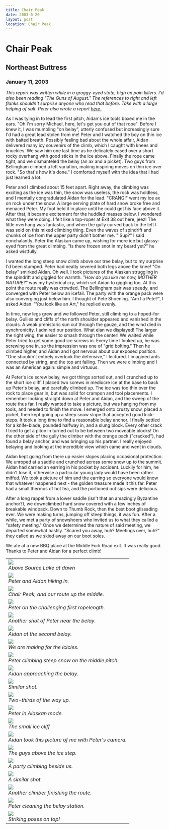 ```yaml
---
title: Chair Peak
date: 2003-6-20
layout: post
location: Chair Peak
---
```


<h1>Chair Peak</h1>
<h2>Northeast Buttress</h2>
<h3>January 11, 2003</h3>


<i>
This report was written while in a groggy-eyed state, high on pain killers. I'd also been reading "The Guns of August." The references to right and left flanks shouldn't surprise anyone who read that before. Take with a large helping of salt. Peter also wrote a report 
<a href="http://www.alpenthyme.org/alp/chairnebuttress/chairnebuttress.htm">
here
</a>.
</i>


As I was tying in to lead the first pitch, Aidan's ice tools boxed me in the
ears. "Oh I'm sorry Michael, here, let's get you out of that rope". Before I
knew it, I was mumbling "on belay", utterly confused but increasingly sure I'd
had a great lead stolen from me! Peter and I watched the boy on thin ice with
baited breath. Possibly feeling bad about the whole affair, Aidan delivered many
icy souvenirs of the climb, which I caught with knees and knuckles. We saw him
one last time as he delicately eased over a short rocky overhang with good
sticks in the ice above. Finally the rope came tight, and we dismanteled the
belay (an ax and a picket). Two guys from Bellingham climbed a left variation,
making inspiring moves on thin ice over rock. "So that's how it's done." I
comforted myself with the idea that I had just learned a lot.



Peter and I climbed about 15 feet apart. Right away, the climbing was exciting
as the ice was thin, the snow was useless, the rock was holdless, and I mentally
congradulated Aidan for the lead. "CRANG!" went my ice ax on rock under the
snow. A large serving plate of hard snow broke free and menaced Peter. My foot
held it in place until he could get his face above it. After that, it became
excitement for the huddled masses below. I wondered what they were doing. I felt
like a top-roper at Exit 38 out here, jeez! The little overhang was fantastic,
and when the gully curved back to the left I was sold on this mixed climbing
thing. Even the waves of spindrift and chunks of ice from the upper party didn't
bother me. "'Sup?" I said nonchalantly. Peter the Alaskan came up, wishing for
more ice but glassy-eyed from the great climbing. "Is there frozen snot in my
beard yet?" he asked wistfully.


I wanted the long steep snow climb above our tree belay, but to my surprise I'd
been stumped. Peter had neatly severed both legs above the knee! "On belay"
smirked Aidan. Oh well. I took pictures of the Alaskan struggling in the
spindrift and giggled for warmth. <i>"How do you like me now, MOTHER
NATURE?"</i> was my hysterical cry, which set Aidan to giggling too. At this
point the route really was crowded. The Bellingham pair was speedy, and
converged with Peter below an icefall. The party with the orange pack were also
converging just below him. I thought of Pete Shoening. "Am I a Pete?", I asked
Aidan. "You look like an Art," he replied evenly.


In time, new legs grew and we followed Peter, still climbing to a hoped-for
belay. Gullies and cliffs of the north shoulder appeared and vanished in the
clouds. A weak prehistoric sun cut through the gauze, and the wind died in
synchronicity. I admired our position. What elan we displayed! The larger the
right wing, the easier to smash through the center! We waited while Peter tried
to get some good ice screws in. Every time I looked up, he was screwing one in,
so the impression was one of "grid bolting." Then he climbed higher, and Aidan
and I got nervous about our exposed position. "One shouldn't entirely overlook
the defensive," I lectured. I imagined ants connected by string, and the top ant
falling. Then we were climbing and I was an American again: simple and virtuous.


At Peter's ice screw belay, we got things sorted out, and I crunched up to the short ice cliff.
I placed two screws in mediocre ice at the base to back up Peter's belay, and carefully climbed up.
The ice was too thin over the rock to place gear in, but was solid for crampon and tool placements.
I remember looking straight down at Peter and Aidan, and the sweep of the route thus far. I really
wanted to take a picture, but was hanging from my tools, and needed to finish the move. 
I emerged onto crusty snow, placed a picket, then kept going up a steep snow slope that accepted
good kick-steps. It took a long time to find a reasonable belay anchor. I finally settled for a
knife-blade, pounded halfway in, and a slung block. Every other crack I tried to get a piton in
turned out to be between two moveable blocks! On the other side of the gully the climber with
the orange pack ("cracked"), had found a belay anchor, and was bringing up his partner.
I really enjoyed belaying and looking at the incredible view which came and went in clouds.



Aidan kept going from there up easier slopes placing occasional protection.  We
unroped at a saddle and crunched across some snow up to the summit. Aidan had
carried an earring in his pocket by accident. Luckily for him, he didn't lose
it, otherwise a particular young lady would have been rather miffed. We took a
picture of him and the earring so everyone would know that whatever happened
next - the golden treasure made it this far. Peter had a small thermos of hot
tea, and the portioned out sips were delicious.


After a long rappel from a lower saddle (isn't that an amazingly Byzantine
anchor?), we downclimbed hard snow covered with a few inches of breakable
windpack. Down to Thumb Rock, then the best boot glissading ever. We were making
turns, jumping off steep things, it was fun. After a while, we met a party of
snowshoers who invited us to what they called a "safety meeting." Once we
determined the nature of said meeting, we departed somewhat hastily. "Scared you
away, huh? Meetings over, huh?"  they called as we skied away on our boot soles.


We ate at a new BBQ place at the Middle Fork Road exit. It was really good.
Thanks to Peter and Aidan for a perfect climb!




</td>

<td width="30%" valign=top>
<table>
<tr><td>
<a href="images/articles/trips/2003/csunrise.jpg"><img src="images/articles/trips/2003/csunrise.jpg"></a><br>
<i>Above Source Lake at dawn</i>
</td></tr>
<tr><td>
<a href="images/articles/trips/2003/onapproch.jpg"><img src="images/articles/trips/2003/onapproch.jpg"></a><br>
<i>Peter and Aidan hiking in.</i>
</td></tr>
<tr><td>
<a href="images/articles/trips/2003/demon.jpg"><img src="images/articles/trips/2003/demon.jpg"></a><br>
<i>Chair Peak, and our route up the middle.</i>
</td></tr>
<tr><td>
<a href="images/articles/trips/2003/pfirstp.jpg"><img src="images/articles/trips/2003/pfirstp.jpg"></a><br>
<i>Peter on the challenging first ropelength.</i>
</td></tr>
<tr><td>
<a href="images/articles/trips/2003/pfirstp2.jpg"><img src="images/articles/trips/2003/pfirstp2.jpg"></a><br>
<i>Another shot of Peter near the belay.</i>
</td></tr>
<tr><td>
<a href="images/articles/trips/2003/aidanbala.jpg"><img src="images/articles/trips/2003/aidanbala.jpg"></a><br>
<i>Aidan at the second belay.</i>
</td></tr>
<tr><td>
<a href="images/articles/trips/2003/towice.jpg"><img src="images/articles/trips/2003/towice.jpg"></a><br>
<i>We are making for the icicles.</i>
</td></tr>
<tr><td>
<a href="images/articles/trips/2003/thealaskan.jpg"><img src="images/articles/trips/2003/thealaskan.jpg"></a><br>
<i>Peter climbing steep snow on the middle pitch.</i>
</td></tr>
<tr><td>
<a href="images/articles/trips/2003/aidantrav.jpg"><img src="images/articles/trips/2003/aidantrav.jpg"></a><br>
<i>Aidan approaching the belay.</i>
</td></tr>
<tr><td>
<a href="images/articles/trips/2003/aidantrav2.jpg"><img src="images/articles/trips/2003/aidantrav2.jpg"></a><br>
<i>Similar shot.</i>
</td></tr>
<tr><td>
<a href="images/articles/trips/2003/aidantrav3.jpg"><img src="images/articles/trips/2003/aidantrav3.jpg"></a><br>
<i>Two-thirds of the way up.</i>
</td></tr>
<tr><td>
<a href="images/articles/trips/2003/airtrafcntrl.jpg"><img src="images/articles/trips/2003/airtrafcntrl.jpg"></a><br>
<i>Peter in Alaskan mode.</i>
</td></tr>
<tr><td>
<a href="images/articles/trips/2003/daicepart.jpg"><img src="images/articles/trips/2003/daicepart.jpg"></a><br>
<i>The small ice cliff</i>
</td></tr>
<tr><td>
<a href="images/articles/trips/2003/michaelice.jpg"><img src="images/articles/trips/2003/michaelice.jpg"></a><br>
<i>Aidan took this picture of me with Peter's camera.</i>
</td></tr>
<tr><td>
<a href="images/articles/trips/2003/mypeeps.jpg"><img src="images/articles/trips/2003/mypeeps.jpg"></a><br>
<i>The guys above the ice step.</i>
</td></tr>
<tr><td>
<a href="images/articles/trips/2003/orangec1.jpg"><img src="images/articles/trips/2003/orangec1.jpg"></a><br>
<i>A party climbing beside us.</i>
</td></tr>
<tr><td>
<a href="images/articles/trips/2003/orangec2.jpg"><img src="images/articles/trips/2003/orangec2.jpg"></a><br>
<i>A similar shot.</i>
</td></tr>
<tr><td>
<a href="images/articles/trips/2003/othersup.jpg"><img src="images/articles/trips/2003/othersup.jpg"></a><br>
<i>Another climber finishing the route.</i>
</td></tr>
<tr><td>
<a href="images/articles/trips/2003/upperridge.jpg"><img src="images/articles/trips/2003/upperridge.jpg"></a><br>
<i>Peter cleaning the belay station.</i>
</td></tr>
<tr><td>
<a href="images/articles/trips/2003/jcpenny.jpg"><img src="images/articles/trips/2003/jcpenny.jpg"></a><br>
<i>Striking poses on top!</i>
